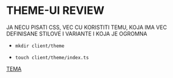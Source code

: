 # THEME-UI REVIEW

JA NECU PISATI CSS, VEC CU KORISTITI TEMU, KOJA IMA VEC DEFINISANE STILOVE I VARIANTE I KOJA JE OGROMNA

- `mkdir client/theme`

- `touch client/theme/index.ts`

[TEMA](/client/theme/index.ts)
